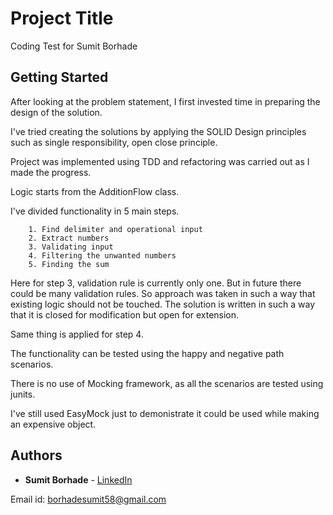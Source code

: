 # Project Title

Coding Test for Sumit Borhade

## Getting Started
After looking at the problem statement, I first invested time in preparing the design of the solution.

I've tried creating the solutions by applying the SOLID Design principles such as single responsibility, open close principle.

Project was implemented using TDD and refactoring was carried out as I made the progress.

Logic starts from the AdditionFlow class.

I've divided functionality in 5 main steps.
```
	1. Find delimiter and operational input
	2. Extract numbers
	3. Validating input
	4. Filtering the unwanted numbers
	5. Finding the sum 
```
Here for step 3, validation rule is currently only one. But in future there could be many validation rules. So approach was taken in such a way that existing logic should not be touched. The solution is written in such a way that it is closed for modification but open for extension.

Same thing is applied for step 4.

The functionality can be tested using the happy and negative path scenarios.

There is no use of Mocking framework, as all the scenarios are tested using junits.

I've still used EasyMock just to demonistrate it could be used while making an expensive object.

## Authors

* **Sumit Borhade** - [LinkedIn](https://www.linkedin.com/in/sumit-borhade-73b6a96a/)

Email id: borhadesumit58@gmail.com
